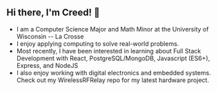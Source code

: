 ## Hi there, I'm Creed! 👋
- I am a Computer Science Major and Math Minor at the University of Wisconsin -- La Crosse
- I enjoy applying computing to solve real-world problems.
- Most recently, I have been interested in learning about Full Stack Development with React, PostgreSQL/MongoDB, Javascript (ES6+), Express, and NodeJS
- I also enjoy working with digital electronics and embedded systems. Check out my WirelessRFRelay repo for my latest hardware project.  
